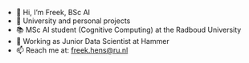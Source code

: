 - 👋 Hi, I’m Freek, BSc AI
- 👀 University and personal projects 
- 📚 MSc AI student (Cognitive Computing) at the Radboud University
- 👷 Working as Junior Data Scientist at Hammer
- 📫 Reach me at: freek.hens@ru.nl

<!---
freek1/freek1 is a ✨ special ✨ repository because its `README.md` (this file) appears on your GitHub profile.
You can click the Preview link to take a look at your changes.
--->
